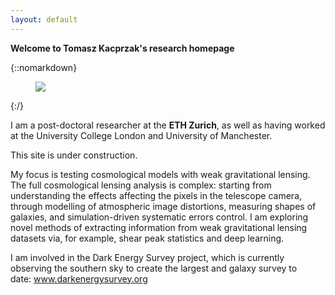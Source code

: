 ```yaml
---
layout: default
---
```


<div class="lead pretty-links">

**Welcome to Tomasz Kacprzak's research homepage**

{::nomarkdown}
<figure class="site-profile">
    <img src="{{ site.baseurl }}/assets/img/me_pic.png">
</figure>
{:/}

I am a post-doctoral researcher at the **ETH Zurich**, as well as having worked at the University College London and University of Manchester.

This site is under construction.

My focus is testing cosmological models with weak gravitational lensing.
The full cosmological lensing analysis is complex: starting from understanding the effects affecting the pixels in the telescope camera, through modelling of atmospheric image distortions, measuring shapes of galaxies, and simulation-driven systematic errors control.
I am exploring novel methods of extracting information from weak gravitational lensing datasets via, for example, shear peak statistics and deep learning.

I am involved in the Dark Energy Survey project, which is currently observing the southern sky to create the largest and galaxy survey to date: <a href="http://www.darkenergysurvey.org/">www.darkenergysurvey.org</a>

</div>

